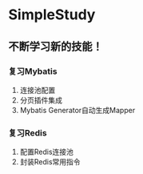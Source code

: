 # SimpleStudy

## 不断学习新的技能！

### 复习Mybatis

1. 连接池配置
2. 分页插件集成
3. Mybatis Generator自动生成Mapper

### 复习Redis
1. 配置Redis连接池
2. 封装Redis常用指令
